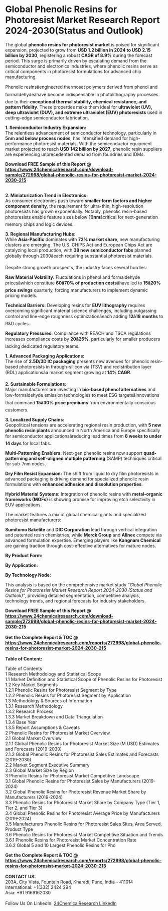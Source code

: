 <h1>Global Phenolic Resins for Photoresist Market Research Report 2024-2030(Status and Outlook)</h1><p>The global <strong>phenolic resins for photoresist market</strong> is poised for significant expansion, projected to grow from <strong>USD 1.2 billion in 2024 to USD 2.15 billion by 2030</strong>, registering a robust <strong>CAGR of 8.9%</strong> during the forecast period. This surge is primarily driven by escalating demand from the semiconductor and electronics industries, where phenolic resins serve as critical components in photoresist formulations for advanced chip manufacturing.</p><p>Phenolic resinsâengineered thermoset polymers derived from phenol and formaldehydeâhave become indispensable in photolithography processes due to their <strong>exceptional thermal stability, chemical resistance, and pattern fidelity</strong>. These properties make them ideal for <strong>ultraviolet (UV), deep ultraviolet (DUV), and extreme ultraviolet (EUV) photoresists</strong> used in cutting-edge semiconductor fabrication.</p><p><strong>1. Semiconductor Industry Expansion:</strong><br>
The relentless advancement of semiconductor technology, particularly in <strong>5nm and below process nodes</strong>, has intensified demand for high-performance photoresist materials. With the semiconductor equipment market projected to reach <strong>USD 142 billion by 2027</strong>, phenolic resin suppliers are experiencing unprecedented demand from foundries and IDMs.</p><div><b>Download FREE Sample of this Report @ 
            <a href="https://www.24chemicalresearch.com/download-sample/272998/global-phenolic-resins-for-photoresist-market-2024-2030-215">
            https://www.24chemicalresearch.com/download-sample/272998/global-phenolic-resins-for-photoresist-market-2024-2030-215</a></b></div><br><p><strong>2. Miniaturization Trend in Electronics:</strong><br>
As consumer electronics push toward <strong>smaller form factors and higher component density</strong>, the requirement for ultra-thin, high-resolution photoresists has grown exponentially. Notably, phenolic resin-based photoresists enable feature sizes below <strong>10nm</strong>âcritical for next-generation memory chips and logic devices.</p><p><strong>3. Regional Manufacturing Hubs:</strong><br>
While <strong>Asia-Pacific</strong> dominates with <strong>72% market share</strong>, new manufacturing clusters are emerging. The U.S. CHIPS Act and European Chips Act are catalyzing local production, with <strong>38 new semiconductor fabs</strong> planned globally through 2030âeach requiring substantial photoresist materials.</p><p>Despite strong growth prospects, the industry faces several hurdles:</p><p><strong>Raw Material Volatility:</strong> Fluctuations in phenol and formaldehyde pricesâwhich constitute <strong>60â70% of production costs</strong>âhave led to <strong>15â20% price swings</strong> quarterly, forcing manufacturers to implement dynamic pricing models.</p><p><strong>Technical Barriers:</strong> Developing resins for <strong>EUV lithography</strong> requires overcoming significant material science challenges, including outgassing control and line-edge roughness optimizationâeach adding <strong>12â18 months</strong> to R&amp;D cycles.</p><p><strong>Regulatory Pressures:</strong> Compliance with REACH and TSCA regulations increases compliance costs by <strong>20â25%</strong>, particularly for smaller producers lacking dedicated regulatory teams.</p><p><strong>1. Advanced Packaging Applications:</strong><br>
The rise of <strong>2.5D/3D IC packaging</strong> presents new avenues for phenolic resin-based photoresists in through-silicon via (TSV) and redistribution layer (RDL) applicationsâa market segment growing at <strong>14% CAGR</strong>.</p><p><strong>2. Sustainable Formulations:</strong><br>
Major manufacturers are investing in <strong>bio-based phenol alternatives</strong> and low-formaldehyde emission technologies to meet ESG targetsâinnovations that command <strong>15â30% price premiums</strong> from environmentally conscious customers.</p><p><strong>3. Localized Supply Chains:</strong><br>
Geopolitical tensions are accelerating regional resin production, with <strong>5 new phenolic resin plants</strong> announced in North America and Europe specifically for semiconductor applicationsâreducing lead times from <strong>8 weeks to under 14 days</strong> for local fabs.</p><p><strong>Multi-Patterning Enablers:</strong> Next-gen phenolic resins now support <strong>quad-patterning and self-aligned multiple patterning</strong> (SAMP) techniques critical for sub-7nm nodes.</p><p><strong>Dry Film Resist Expansion:</strong> The shift from liquid to dry film photoresists in advanced packaging is driving demand for specialized phenolic resin formulations with <strong>enhanced adhesion and dissolution properties</strong>.</p><p><strong>Hybrid Material Systems:</strong> Integration of phenolic resins with <strong>metal-organic frameworks (MOFs)</strong> is showing promise for improving etch selectivity in EUV applications.</p><p>The market features a mix of global chemical giants and specialized photoresist manufacturers:</p><p><strong>Sumitomo Bakelite</strong> and <strong>DIC Corporation</strong> lead through vertical integration and patented resin chemistries, while <strong>Merck Group</strong> and <strong>Allnex</strong> compete via advanced formulation expertise. Emerging players like <strong>Kangnam Chemical</strong> are gaining traction through cost-effective alternatives for mature nodes.</p><p><strong>By Product Form:</strong></p><p><strong>By Application:</strong></p><p><strong>By Technology Node:</strong></p><p>This analysis is based on the comprehensive market study <em>"Global Phenolic Resins for Photoresist Market Research Report 2024-2030 (Status and Outlook)"</em>, providing detailed segmentation, competitive analysis, technology trends, and regional forecasts for industry stakeholders.</p><div><b>Download FREE Sample of this Report @ 
            <a href="https://www.24chemicalresearch.com/download-sample/272998/global-phenolic-resins-for-photoresist-market-2024-2030-215">
            https://www.24chemicalresearch.com/download-sample/272998/global-phenolic-resins-for-photoresist-market-2024-2030-215</a></b></div><br><div><b>Get the Complete Report & TOC @ 
            <a href="https://www.24chemicalresearch.com/reports/272998/global-phenolic-resins-for-photoresist-market-2024-2030-215">
            https://www.24chemicalresearch.com/reports/272998/global-phenolic-resins-for-photoresist-market-2024-2030-215</a></b></div><br>
            <b>Table of Content:</b><p>Table of Contents<br />
1 Research Methodology and Statistical Scope<br />
1.1 Market Definition and Statistical Scope of Phenolic Resins for Photoresist<br />
1.2 Key Market Segments<br />
1.2.1 Phenolic Resins for Photoresist Segment by Type<br />
1.2.2 Phenolic Resins for Photoresist Segment by Application<br />
1.3 Methodology & Sources of Information<br />
1.3.1 Research Methodology<br />
1.3.2 Research Process<br />
1.3.3 Market Breakdown and Data Triangulation<br />
1.3.4 Base Year<br />
1.3.5 Report Assumptions & Caveats<br />
2 Phenolic Resins for Photoresist Market Overview<br />
2.1 Global Market Overview<br />
2.1.1 Global Phenolic Resins for Photoresist Market Size (M USD) Estimates and Forecasts (2019-2030)<br />
2.1.2 Global Phenolic Resins for Photoresist Sales Estimates and Forecasts (2019-2030)<br />
2.2 Market Segment Executive Summary<br />
2.3 Global Market Size by Region<br />
3 Phenolic Resins for Photoresist Market Competitive Landscape<br />
3.1 Global Phenolic Resins for Photoresist Sales by Manufacturers (2019-2024)<br />
3.2 Global Phenolic Resins for Photoresist Revenue Market Share by Manufacturers (2019-2024)<br />
3.3 Phenolic Resins for Photoresist Market Share by Company Type (Tier 1, Tier 2, and Tier 3)<br />
3.4 Global Phenolic Resins for Photoresist Average Price by Manufacturers (2019-2024)<br />
3.5 Manufacturers Phenolic Resins for Photoresist Sales Sites, Area Served, Product Type<br />
3.6 Phenolic Resins for Photoresist Market Competitive Situation and Trends<br />
3.6.1 Phenolic Resins for Photoresist Market Concentration Rate<br />
3.6.2 Global 5 and 10 Largest Phenolic Resins for Pho</p><div><b>Get the Complete Report & TOC @ 
            <a href="https://www.24chemicalresearch.com/reports/272998/global-phenolic-resins-for-photoresist-market-2024-2030-215">
            https://www.24chemicalresearch.com/reports/272998/global-phenolic-resins-for-photoresist-market-2024-2030-215</a></b></div><br><b>CONTACT US:</b><br>
            203A, City Vista, Fountain Road, Kharadi, Pune, India - 411014<br>
            International: +1(332) 2424 294<br>
            Asia: +91 9169162030 <br><br>
            Follow Us On LinkedIn: <a href="https://www.linkedin.com/company/24chemicalresearch/">24ChemicalResearch LinkedIn</a>